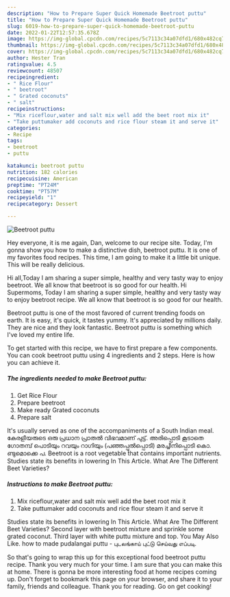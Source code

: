 ```yaml
---
description: "How to Prepare Super Quick Homemade Beetroot puttu"
title: "How to Prepare Super Quick Homemade Beetroot puttu"
slug: 6019-how-to-prepare-super-quick-homemade-beetroot-puttu
date: 2022-01-22T12:57:35.678Z
image: https://img-global.cpcdn.com/recipes/5c7113c34a07dfd1/680x482cq70/beetroot-puttu-recipe-main-photo.jpg
thumbnail: https://img-global.cpcdn.com/recipes/5c7113c34a07dfd1/680x482cq70/beetroot-puttu-recipe-main-photo.jpg
cover: https://img-global.cpcdn.com/recipes/5c7113c34a07dfd1/680x482cq70/beetroot-puttu-recipe-main-photo.jpg
author: Hester Tran
ratingvalue: 4.5
reviewcount: 48507
recipeingredient:
- " Rice Flour"
- " beetroot"
- " Grated coconuts"
- " salt"
recipeinstructions:
- "Mix riceflour,water and salt mix well add the beet root mix it"
- "Take puttumaker add coconuts and rice flour steam it and serve it"
categories:
- Recipe
tags:
- beetroot
- puttu

katakunci: beetroot puttu 
nutrition: 182 calories
recipecuisine: American
preptime: "PT24M"
cooktime: "PT57M"
recipeyield: "1"
recipecategory: Dessert

---
```



![Beetroot puttu](https://img-global.cpcdn.com/recipes/5c7113c34a07dfd1/680x482cq70/beetroot-puttu-recipe-main-photo.jpg)

Hey everyone, it is me again, Dan, welcome to our recipe site. Today, I'm gonna show you how to make a distinctive dish, beetroot puttu. It is one of my favorites food recipes. This time, I am going to make it a little bit unique. This will be really delicious.

Hi all,Today I am sharing a super simple, healthy and very tasty way to enjoy beetroot. We all know that beetroot is so good for our health. Hi Supermoms, Today I am sharing a super simple, healthy and very tasty way to enjoy beetroot recipe. We all know that beetroot is so good for our health.

Beetroot puttu is one of the most favored of current trending foods on earth. It is easy, it's quick, it tastes yummy. It's appreciated by millions daily. They are nice and they look fantastic. Beetroot puttu is something which I've loved my entire life.


To get started with this recipe, we have to first prepare a few components. You can cook beetroot puttu using 4 ingredients and 2 steps. Here is how you can achieve it.

<!--inarticleads1-->

##### The ingredients needed to make Beetroot puttu:

1. Get  Rice Flour
1. Prepare  beetroot
1. Make ready  Grated coconuts
1. Prepare  salt


It&#39;s usually served as one of the accompaniments of a South Indian meal. കേരളീയരുടെ ഒരു പ്രധാ‍ന പ്രാതൽ വിഭവമാണ് പുട്ട്. അരിപ്പൊടി കൂടാതെ ഗോതമ്പ് പൊടിയും റവയും റാഗിയും (പഞ്ഞപ്പുൽ‌പ്പൊടി) മരച്ചീനിപ്പൊടി കൊ. ണ്ടുമൊക്കെ പ. Beetroot is a root vegetable that contains important nutrients. Studies state its benefits in lowering In This Article. What Are The Different Beet Varieties? 

<!--inarticleads2-->

##### Instructions to make Beetroot puttu:

1. Mix riceflour,water and salt mix well add the beet root mix it
1. Take puttumaker add coconuts and rice flour steam it and serve it


Studies state its benefits in lowering In This Article. What Are The Different Beet Varieties? Second layer with beetroot mixture and sprinkle some grated coconut. Third layer with white puttu mixture and top. You May Also Like. how to made pudalangai puttu - புடலங்காய் புட்டு செய்வது எப்படி. 

So that's going to wrap this up for this exceptional food beetroot puttu recipe. Thank you very much for your time. I am sure that you can make this at home. There is gonna be more interesting food at home recipes coming up. Don't forget to bookmark this page on your browser, and share it to your family, friends and colleague. Thank you for reading. Go on get cooking!
